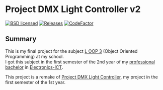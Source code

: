 ﻿# Project DMX Light Controller v2

[![BSD licensed](https://img.shields.io/github/license/Fishezzz/Project-DMX-Light-Controller-v2.0.svg)](https://github.com/Fishezzz/Project-DMX-Light-Controller-v2.0/blob/master/LICENSE)
[![Releases](https://img.shields.io/github/release/Fishezzz/Project-DMX-Light-Controller-v2.0.svg)](https://github.com/Fishezzz/Project-DMX-Light-Controller-v2.0/releases)
[![CodeFactor](https://www.codefactor.io/repository/github/fishezzz/project-dmx-light-controller-v2.0/badge)](https://www.codefactor.io/repository/github/fishezzz/project-dmx-light-controller-v2.0)

## Summary ##
This is my final project for the subject [L OOP 3](http://onderwijsaanbod.vives-zuid.be/syllabi/n/V3M028N.htm#activetab=doelstellingen_idp1887728) (Object Oriented Programming) at my school.<br>
I got this subject in the first semester of the 2nd year of my [professional bachelor](https://www.vives.be/nl/opleidingen/iwt/ict) in [Electronics-ICT](http://onderwijsaanbod.vives-zuid.be/opleidingen/n/SC_52334925.htm#bl=02,04).

This project is a remake of [Project DMX Light Controller](https://github.com/Fishezzz/Project-DMX-Light-Controller), my project in the first semester of the 1st year.
